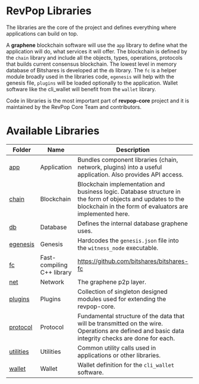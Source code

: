# RevPop Libraries

The libraries are the core of the project and defines everything where applications can build on top.

A **graphene** blockchain software will use the `app` library to define what the application will do, what services it will offer. The blockchain is defined by the `chain` library and include all the objects, types, operations, protocols that builds current consensus blockchain. The lowest level in memory database of Bitshares is developed at the `db` library. The `fc` is a helper module broadly used in the libraries code, `egenesis` will help with the genesis file, `plugins` will be loaded optionally to the application. Wallet software like the cli_wallet will benefit from the `wallet` library.

Code in libraries is the most important part of **revpop-core** project and it is maintained by the RevPop Core Team and contributors.
# Available Libraries

Folder | Name | Description | Status
---|---|---|---
[app](app) | Application | Bundles component libraries (chain, network, plugins) into a useful application. Also provides API access. | Active 
[chain](chain) | Blockchain | Blockchain implementation and business logic. Database structure in the form of objects and updates to the blockchain in the form of evaluators are implemented here. | Active 
[db](db) | Database | Defines the internal database graphene uses. | Active 
[egenesis](egenesis) | Genesis | Hardcodes the `genesis.json` file into the `witness_node` executable.| Active
[fc](fc) | Fast-compiling C++ library | https://github.com/bitshares/bitshares-fc | Active 
[net](net) | Network | The graphene p2p layer. | Active 
[plugins](plugins) | Plugins | Collection of singleton designed modules used for extending the revpop-core.  | Active 
[protocol](protocol) | Protocol | Fundamental structure of the data that will be transmitted on the wire. Operations are defined and basic data integrity checks are done for each.  | Active 
[utilities](utilities) | Utilities | Common utility calls used in applications or other libraries. | Active 
[wallet](wallet) | Wallet | Wallet definition for the `cli_wallet` software. | Active
